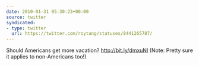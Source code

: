 ```yaml
---
date: 2010-01-31 05:30:23+00:00
source: twitter
syndicated:
- type: twitter
  url: https://twitter.com/roytang/statuses/8441265787/
---
```


Should Americans get more vacation? http://bit.ly/dmxuNI (Note: Pretty sure it applies to non-Americans too!)
